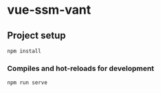 # vue-ssm-vant

## Project setup
```
npm install
```

### Compiles and hot-reloads for development
```
npm run serve
```

